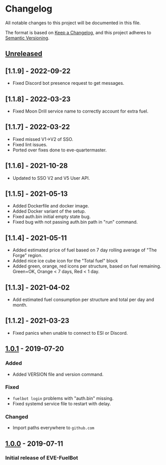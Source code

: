 # Changelog
All notable changes to this project will be documented in this file.

The format is based on [Keep a Changelog](https://keepachangelog.com/en/1.0.0/),
and this project adheres to [Semantic Versioning](https://semver.org/spec/v2.0.0.html).

## [Unreleased]
## [1.1.9] - 2022-09-22
- Fixed Discord bot presence request to get messages.
## [1.1.8] - 2022-03-23
- Fixed Moon Drill service name to correctly account for extra fuel.
## [1.1.7] - 2022-03-22
- Fixed missed V1->V2 of SSO.
- Fixed lint issues.
- Ported over fixes done to eve-quartermaster.
## [1.1.6] - 2021-10-28
- Updated to SSO V2 and V5 User API.
## [1.1.5] - 2021-05-13
- Added Dockerfile and docker image.
- Added Docker variant of the setup.
- Fixed auth.bin initial empty state bug.
- Fixed bug with not passing auth.bin path in "run" command.
## [1.1.4] - 2021-05-11
- Added estimated price of fuel based on 7 day rolling average of "The Forge" region.
- Added nice ice cube icon for the "Total fuel" block
- Added green, orange, red icons per structure, based on fuel remaining. Green=OK, Orange < 7 days, Red < 1 day.
## [1.1.3] - 2021-04-02
- Add estimated fuel consumption per structure and total per day and month.
## [1.1.2] - 2021-03-23
- Fixed panics when unable to connect to ESI or Discord.
## [1.0.1] - 2019-07-20
### Added
- Added VERSION file and version command.
### Fixed
- `fuelbot login` problems with "auth.bin" missing.
- Fixed systemd service file to restart with delay.
### Changed
- Import paths everywhere to `github.com`

## [1.0.0] - 2019-07-11
### Initial release of EVE-FuelBot

[Unreleased]: https://github.com/lunemec/eve-fuelbot/compare/v1.0.1...HEAD
[1.0.1]: https://github.com/lunemec/eve-fuelbot/compare/v1.0.0...1.0.1
[1.0.0]: https://github.com/lunemec/eve-fuelbot/releases/tag/1.0.0

